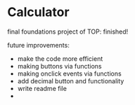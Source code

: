 # Calculator
final foundations project of TOP: finished!

future improvements:
- make the code more efficient
- making buttons via functions
- making onclick events via functions
- add decimal button and functionality
- write readme file
- 